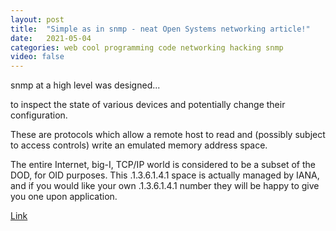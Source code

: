 ```yaml
---
layout: post
title:  "Simple as in snmp - neat Open Systems networking article!"
date:   2021-05-04
categories: web cool programming code networking hacking snmp
video: false
---
```


snmp at a high level was designed...

to inspect the state of various devices and potentially change their configuration.

These are protocols which allow a remote host to read and (possibly subject to access controls) write an emulated memory address space.

The entire Internet, big-I, TCP/IP world is considered to be a subset of the DOD, for OID purposes. This .1.3.6.1.4.1 space is actually managed by IANA, and if you would like your own .1.3.6.1.4.1 number they will be happy to give you one upon application.

[Link](https://phiresky.github.io/blog/2021/hosting-sqlite-databases-on-github-pages/)

